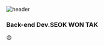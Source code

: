 ![header](https://capsule-render.vercel.app/api?type=rounded&color=000000&height=250&section=header&text=TakTak%20Code&fontSize=40&animation=fadeIn&fontColor=ffffff)


<!--
### Hi there 👋
-->
### Back-end Dev.SEOK WON TAK     
😄     



<!--
**TAKTAKcode/TAKTAKcode** is a ✨ _special_ ✨ repository because its `README.md` (this file) appears on your GitHub profile.

Here are some ideas to get you started:

- 🔭 I’m currently working on ...
- 🌱 I’m currently learning ...
- 👯 I’m looking to collaborate on ...
- 🤔 I’m looking for help with ...
- 💬 Ask me about ...
- 📫 How to reach me: ...
- 😄 Pronouns: ...
- ⚡ Fun fact: ...
-->

